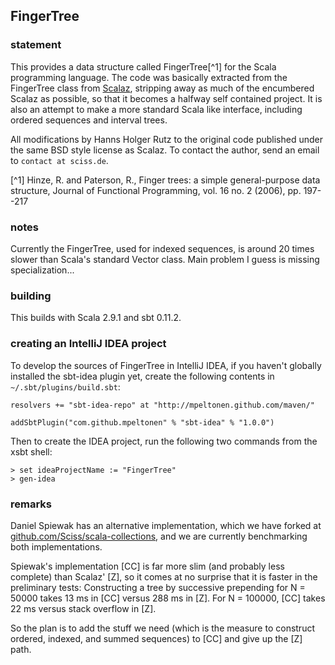 ## FingerTree

### statement

This provides a data structure called FingerTree[^1] for the Scala programming language. The code was basically extracted from the FingerTree class from [Scalaz](http://code.google.com/p/scalaz/), stripping away as much of the encumbered Scalaz as possible, so that it becomes a halfway self contained project. It is also an attempt to make a more standard Scala like interface, including ordered sequences and interval trees.

All modifications by Hanns Holger Rutz to the original code published under the same BSD style license as Scalaz. To contact the author, send an email to `contact at sciss.de`.

[^1] Hinze, R. and Paterson, R., Finger trees: a simple general-purpose data structure, Journal of Functional Programming, vol. 16 no. 2 (2006), pp. 197--217

### notes

Currently the FingerTree, used for indexed sequences, is around 20 times slower than Scala's standard Vector class. Main problem I guess is missing specialization...

### building

This builds with Scala 2.9.1 and sbt 0.11.2.

### creating an IntelliJ IDEA project

To develop the sources of FingerTree in IntelliJ IDEA, if you haven't globally installed the sbt-idea plugin yet, create the following contents in `~/.sbt/plugins/build.sbt`:

    resolvers += "sbt-idea-repo" at "http://mpeltonen.github.com/maven/"
    
    addSbtPlugin("com.github.mpeltonen" % "sbt-idea" % "1.0.0")

Then to create the IDEA project, run the following two commands from the xsbt shell:

    > set ideaProjectName := "FingerTree"
    > gen-idea

### remarks

Daniel Spiewak has an alternative implementation, which we have forked at [github.com/Sciss/scala-collections](https://github.com/Sciss/scala-collections), and we are currently benchmarking both implementations.

Spiewak's implementation [CC] is far more slim (and probably less complete) than Scalaz' [Z], so it comes at no surprise that it is faster in the preliminary tests: Constructing a tree by successive prepending for N = 50000 takes 13 ms in [CC] versus 288 ms in [Z]. For N = 100000, [CC] takes 22 ms versus stack overflow in [Z].

So the plan is to add the stuff we need (which is the measure to construct ordered, indexed, and summed sequences) to [CC] and give up the [Z] path.
